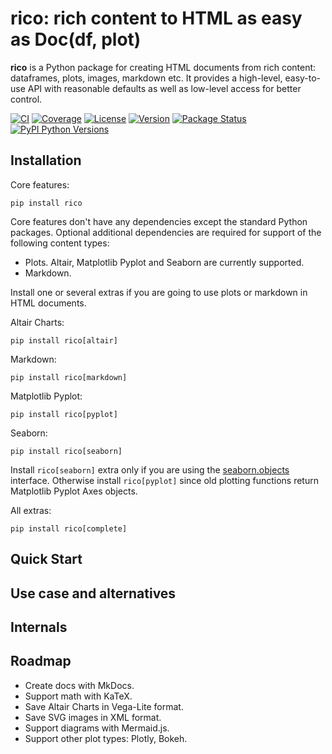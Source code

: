 # rico: rich content to HTML as easy as Doc(df, plot)

**rico** is a Python package for creating HTML documents from rich content: dataframes, plots, images, markdown etc. It provides a high-level, easy-to-use API with reasonable defaults as well as low-level access for better control.

[![CI](https://github.com/e10v/rico/actions/workflows/ci.yml/badge.svg?branch=main)](https://github.com/e10v/rico/actions/workflows/ci.yml)
[![Coverage](https://codecov.io/github/e10v/rico/coverage.svg?branch=main)](https://codecov.io/gh/e10v/rico)
[![License](https://img.shields.io/github/license/e10v/rico)](https://github.com/e10v/rico/blob/main/LICENSE)
[![Version](https://img.shields.io/pypi/v/rico.svg)](https://pypi.org/project/rico/)
[![Package Status](https://img.shields.io/pypi/status/rico.svg)](https://pypi.org/project/rico/)
[![PyPI Python Versions](https://img.shields.io/pypi/pyversions/rico.svg)](https://pypi.org/project/rico/)

## Installation

Core features:
```
pip install rico
```

Core features don't have any dependencies except the standard Python packages. Optional additional dependencies are required for support of the following content types:
* Plots. Altair, Matplotlib Pyplot and Seaborn are currently supported.
* Markdown.

Install one or several extras if you are going to use plots or markdown in HTML documents.

Altair Charts:
```
pip install rico[altair]
```

Markdown:
```
pip install rico[markdown]
```

Matplotlib Pyplot:
```
pip install rico[pyplot]
```

Seaborn:
```
pip install rico[seaborn]
```

Install `rico[seaborn]` extra only if you are using the [seaborn.objects](https://seaborn.pydata.org/tutorial/objects_interface.html) interface. Otherwise install `rico[pyplot]` since old plotting functions return Matplotlib Pyplot Axes objects.

All extras:
```
pip install rico[complete]
```

## Quick Start

## Use case and alternatives

## Internals

## Roadmap

* Create docs with MkDocs.
* Support math with KaTeX.
* Save Altair Charts in Vega-Lite format.
* Save SVG images in XML format.
* Support diagrams with Mermaid.js.
* Support other plot types: Plotly, Bokeh.
